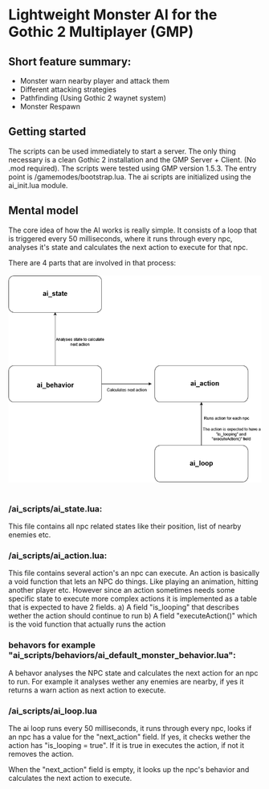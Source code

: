 # Lightweight Monster AI for the Gothic 2 Multiplayer (GMP)

## Short feature summary:
- Monster warn nearby player and attack them
- Different attacking strategies
- Pathfinding (Using Gothic 2 waynet system)
- Monster Respawn

## Getting started

The scripts can be used immediately to start a server. The only thing necessary is a clean Gothic 2 installation and the GMP Server + Client. (No .mod required). The scripts were tested using GMP version 1.5.3. The entry point is /gamemodes/bootstrap.lua. The ai scripts are initialized using the ai_init.lua module.

## Mental model

The core idea of how the AI works is really simple. It consists of a loop that is triggered every 50 milliseconds, where it runs through every npc, analyses it's state and calculates the next action to execute for that npc.

There are 4 parts that are involved in that process:
<br>
<br>
![GMP_AI](gmp_ai.png)
<br>
<br>
### **/ai_scripts/ai_state.lua:**

This file contains all npc related states like their position, list of nearby enemies etc.

### **/ai_scripts/ai_action.lua:**

This file contains several action's an npc can execute. An action is basically a void function that lets an NPC do things. Like playing an animation, hitting another player etc. However since an action sometimes needs some specific state to execute more complex actions it is implemented as a table that is expected to have 2 fields.
a) A field "is_looping" that describes wether the action should continue to run
b) A field "executeAction()" which is the void function that actually runs the action

### **behavors for example "ai_scripts/behaviors/ai_default_monster_behavior.lua":**

A behavor analyses the NPC state and calculates the next action for an npc to run. For example it analyses wether any enemies are nearby, if yes it returns a warn action as next action to execute.

### **/ai_scripts/ai_loop.lua**

The ai loop runs every 50 milliseconds, it runs through every npc, looks if an npc has a value for the "next_action" field. If yes, it checks wether the action has "is_looping = true". If it is true in executes the action, if not it removes the action.

When the "next_action" field is empty, it looks up the npc's behavior and calculates the next action to execute.